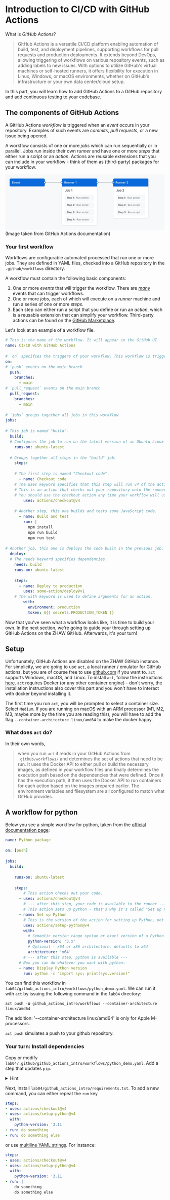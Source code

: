 # Introduction to CI/CD with GitHub Actions

What is _GitHub Actions_?

> GitHub Actions is a versatile CI/CD platform enabling automation of build, test, and deployment pipelines, supporting workflows for pull requests and production deployments. It extends beyond DevOps, allowing triggering of workflows on various repository events, such as adding labels to new issues. With options to utilize GitHub's virtual machines or self-hosted runners, it offers flexibility for execution in Linux, Windows, or macOS environments, whether on GitHub's infrastructure or your own data center/cloud setup.

In this part, you will learn how to add GitHub Actions to a GitHub repository and add continuous testing to your codebase.

## The components of GitHub Actions

A GitHub Actions _workflow_ is triggered when an _event_ occurs in your repository. Examples of such events are _commits_, _pull requests_, or a new issue being opened.

A workflow consists of one or more _jobs_ which can run sequentially or in parallel. Jobs run inside their own _runner_ and have one or more _steps_ that either run a script or an _action_. Actions are reusable extensions that you can include in your workflow - think of them as (third-party) packages for your workflow.

![GitHub Actions Components demo](imgs/github_actions_components.png)
(Image taken from GitHub Actions documentation)

### Your first workflow

Workflows are configurable automated processed that run one or more jobs. They are defined in YAML files, checked into a GitHub repository in the `.github/workflows` directory.

A workflow must contain the following basic components:

1. One or more _events_ that will trigger the workflow. There are [_many_](https://docs.github.com/en/actions/using-workflows/events-that-trigger-workflows) events that can trigger workflows.
2. One or more _jobs_, each of which will execute on a _runner_ machine and run a series of one or more _steps_.
3. Each step can either run a script that you define or run an _action_, which is a reusable extension that can simplify your workflow. Third-party actions can be found on the [GitHub Marketplace](https://github.com/marketplace?type=actions).

Let's look at an example of a workflow file.

```yaml
# This is the name of the workflow. It will appear in the GitHub UI.
name: CI/CD with GitHub Actions

# `on` specifies the triggers of your workflow. This workflow is triggered by:
on:
# `push` events on the main branch
  push:
    branches:
      - main
# `pull_request` events on the main branch
  pull_request:
    branches:
      - main

# `jobs` groups together all jobs in this workflow
jobs:

# This job is named "build".
  build:
  # Configures the job to run on the latest version of an Ubuntu Linux runner. When used on github.com, this means that the job will execute on a fresh virtual machine hosted by GitHub.
    runs-on: ubuntu-latest

  # Groups together all steps in the "build" job.
    steps:

    # The first step is named "Checkout code".
      - name: Checkout code
    # The uses keyword specifies that this step will run v4 of the actions/checkout action. 
    # This is an action that checks out your repository onto the runner, allowing you to run scripts or other actions against your code (such as build and test tools). 
    # You should use the checkout action any time your workflow will use the repository's code.
        uses: actions/checkout@v4

    # Another step, this one builds and tests some JavaScript code.
      - name: Build and test
        run: |
          npm install
          npm run build
          npm run test

# Another job, this one is deploys the code built in the previous job.
  deploy:
  # The needs keyword specifies dependencies.
    needs: build
    runs-on: ubuntu-latest

    steps:
      - name: Deploy to production
        uses: some-action/deploy@v1
    # The with keyword is used to define arguments for an action.
        with:
          environment: production
          token: ${{ secrets.PRODUCTION_TOKEN }}

```

Now that you've seen what a workflow looks like, it is time to build your own. In the next section, we're going to guide your through setting up GitHub Actions on the ZHAW GitHub. Afterwards, it's your turn!

## Setup

Unfortunately, GitHub Actions are disabled on the ZHAW GitHub instance. For simplicity, we are going to use `act`, a local runner / emulator for GitHub actions, but you are of course free to use [github.com](https://github.com/) if you want to.
`act` supports Windows, macOS, and Linux. To install `act`, follow the instructions [here](https://nektosact.com/installation/index.html). `act` requires Docker (or any other container engine) - don't worry, the installation instructions also cover this part and you won't have to interact with docker beyond installing it.

The first time you run `act`, you will be prompted to select a container size. Select `Medium`.
If you are running on macOS with an ARM processor (M1, M2, M3, maybe more by the time you are reading this), you will have to add the flag `--container-architecture linux/amd64` to make the docker happy.

### What does `act` do?

In their own words,

> when you run `act` it reads in your GitHub Actions from `.github/workflows/` and determines the set of actions that need to be run. It uses the Docker API to either pull or build the necessary images, as defined in your workflow files and finally determines the execution path based on the dependencies that were defined. Once it has the execution path, it then uses the Docker API to run containers for each action based on the images prepared earlier. The environment variables and filesystem are all configured to match what GitHub provides.

## A workflow for python

Below you see a simple workflow for python, taken from the [official documentation page](https://docs.github.com/en/actions/automating-builds-and-tests/building-and-testing-python#testing-your-code):

```yaml
name: Python package

on: [push]

jobs:
  build:

    runs-on: ubuntu-latest

    steps:
        # This action checks out your code.
      - uses: actions/checkout@v4
        # --- after this step, your code is available to the runner ---
        # This action sets up python - that's why it's called "Set up Python".
      - name: Set up Python
        # This is the version of the action for setting up Python, not the Python version.
        uses: actions/setup-python@v4
        with:
          # Semantic version range syntax or exact version of a Python version
          python-version: '3.x'
          # Optional - x64 or x86 architecture, defaults to x64
          architecture: 'x64'
        # --- after this step, python is available ---
      # Now you can do whatever you want with python:
      - name: Display Python version
        run: python -c "import sys; print(sys.version)"
```

You can find this workflow in `lab04/github_actions_intro/workflows/python_demo.yaml`.
We can run it with `act` by issuing the following command in the `lab04` directory:

```shell
act push -W github_actions_intro/workflows --container-architecture linux/amd64
```
The addition: '--container-architecture linux/amd64' is only for Apple M-processors.

`act push` simulates a push to your github repository.

### Your turn: Install dependencies

Copy or modify `lab04/.github/github_actions_intro/workflows/python_demo.yaml`. Add a step that updates `pip`.

<details>
  <summary>Hint</summary>

Add a step that executes the following command:

```shell
python -m pip install --upgrade pip
```

</details>

Next, install `lab04/github_actions_intro/requirements.txt`.
To add a new command, you can either repeat the `run` key

```yaml
steps:
- uses: actions/checkout@v4
- uses: actions/setup-python@v4
  with:
    python-version: '3.11'
- run: do something
- run: do something else
```

or use [multiline YAML strings](https://yaml-multiline.info/). For instance:

```yaml
steps:
- uses: actions/checkout@v4
- uses: actions/setup-python@v4
  with:
    python-version: '3.11'
- run: | 
    do something
    do something else
```
